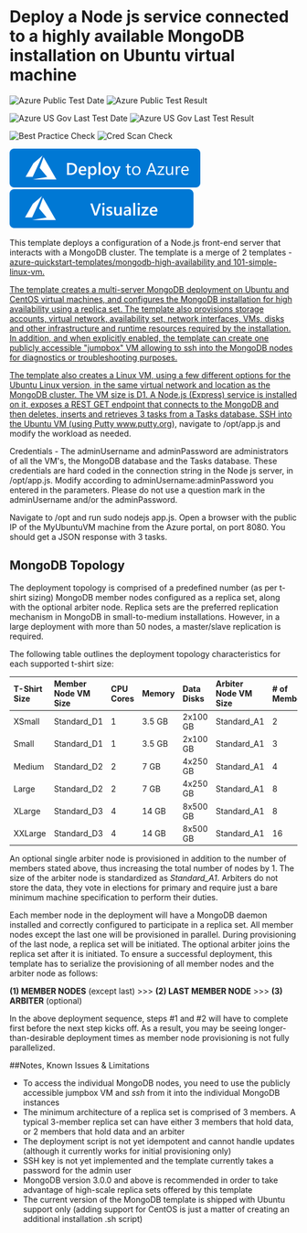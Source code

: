 # Deploy a Node js service connected to a highly available MongoDB installation on Ubuntu virtual machine

![Azure Public Test Date](https://azurequickstartsservice.blob.core.windows.net/badges/mongodb-nodejs-high-availability/PublicLastTestDate.svg)
![Azure Public Test Result](https://azurequickstartsservice.blob.core.windows.net/badges/mongodb-nodejs-high-availability/PublicDeployment.svg)

![Azure US Gov Last Test Date](https://azurequickstartsservice.blob.core.windows.net/badges/mongodb-nodejs-high-availability/FairfaxLastTestDate.svg)
![Azure US Gov Last Test Result](https://azurequickstartsservice.blob.core.windows.net/badges/mongodb-nodejs-high-availability/FairfaxDeployment.svg)

![Best Practice Check](https://azurequickstartsservice.blob.core.windows.net/badges/mongodb-nodejs-high-availability/BestPracticeResult.svg)
![Cred Scan Check](https://azurequickstartsservice.blob.core.windows.net/badges/mongodb-nodejs-high-availability/CredScanResult.svg)

[![Deploy To Azure](https://raw.githubusercontent.com/Azure/azure-quickstart-templates/master/1-CONTRIBUTION-GUIDE/images/deploytoazure.svg?sanitize=true)]("https://portal.azure.com/#create/Microsoft.Template/uri/https%3A%2F%2Fraw.githubusercontent.com%2FAzure%2Fazure-quickstart-templates%2Fmaster%2Fmongodb-nodejs-high-availability%2Fazuredeploy.json")  [![Visualize](https://raw.githubusercontent.com/Azure/azure-quickstart-templates/master/1-CONTRIBUTION-GUIDE/images/visualizebutton.svg?sanitize=true)]("http://armviz.io/#/?load=https%3A%2F%2Fraw.githubusercontent.com%2FAzure%2Fazure-quickstart-templates%2Fmaster%2Fmongodb-nodejs-high-availability%2Fazuredeploy.json")

This template deploys a configuration of a Node.js front-end server that interacts with a MongoDB cluster. The template is a merge
of 2 templates - <a href="https://github.com/Azure/azure-quickstart-templates/tree/master/mongodb-high-availability">azure-quickstart-templates/mongodb-high-availability and <a href="https://github.com/Azure/azure-quickstart-templates/tree/master/101-simple-linux-vm">101-simple-linux-vm.

The template creates a multi-server MongoDB deployment on Ubuntu and CentOS virtual machines, and configures the MongoDB installation for high availability using a replica set.
The template also provisions storage accounts, virtual network, availability set, network interfaces, VMs, disks and other infrastructure and runtime resources required by the installation.
In addition, and when explicitly enabled, the template can create one publicly accessible "jumpbox" VM allowing to ssh into the MongoDB nodes for diagnostics or troubleshooting purposes.

The template also creates a Linux VM, using a few different options for the Ubuntu Linux version, in the same virtual network and location as the MongoDB cluster. The VM size is D1.
A Node.js (Express) service is installed on it, exposes a REST GET endpoint that connects to the MongoDB and then deletes, inserts and retrieves 3 tasks from a Tasks database.
SSH into the Ubuntu VM (using Putty www.putty.org), navigate to /opt/app.js and modify the workload as needed.

Credentials -
The adminUsername and adminPassword are administrators of all the VM's, the MongoDB database and the Tasks database.
These credentials are hard coded in the connection string in the Node js server, in /opt/app.js. Modify according to adminUsername:adminPassword you entered in the parameters.
Please do not use a question mark in the adminUsername and/or the adminPassword.

Navigate to /opt and run sudo nodejs app.js.
Open a browser with the public IP of the MyUbuntuVM machine from the Azure portal, on port 8080. You should get a JSON response with 3 tasks.

MongoDB Topology
--------

The deployment topology is comprised of a predefined number (as per t-shirt sizing) MongoDB member nodes configured as a replica set, along with the optional
arbiter node. Replica sets are the preferred replication mechanism in MongoDB in small-to-medium installations. However, in a large deployment
with more than 50 nodes, a master/slave replication is required.

The following table outlines the deployment topology characteristics for each supported t-shirt size:

| T-Shirt Size | Member Node VM Size | CPU Cores | Memory | Data Disks | Arbiter Node VM Size | # of Members | Arbiter | # of Storage Accounts |
|:--- |:---|:---|:---|:---|:---|:---|:---|:---|
| XSmall | Standard_D1 | 1 | 3.5 GB | 2x100 GB | Standard_A1 | 2 | Yes | 1 |
| Small | Standard_D1 | 1 | 3.5 GB | 2x100 GB | Standard_A1 | 3 | No | 1 |
| Medium | Standard_D2 | 2 | 7 GB | 4x250 GB | Standard_A1 | 4 | Yes | 2 |
| Large | Standard_D2 | 2 | 7 GB | 4x250 GB | Standard_A1 | 8 | Yes | 4 |
| XLarge | Standard_D3 | 4 | 14 GB | 8x500 GB | Standard_A1 | 8 | Yes | 4 |
| XXLarge | Standard_D3 | 4 | 14 GB | 8x500 GB | Standard_A1 | 16 | No | 8 |

An optional single arbiter node is provisioned in addition to the number of members stated above, thus increasing the total number of nodes by 1.
The size of the arbiter node is standardized as _Standard_A1_. Arbiters do not store the data, they vote in elections for primary and require just a bare minimum machine specification to perform their duties.

Each member node in the deployment will have a MongoDB daemon installed and correctly configured to participate in a replica set. All member nodes except the last one will be provisioned in parallel. During provisioning of the last node, a replica set will be initiated.
The optional arbiter joins the replica set after it is initiated. To ensure a successful deployment, this template has to serialize the provisioning of all member nodes and the arbiter node as follows:

__(1) MEMBER NODES__ (except last) >>> __(2) LAST MEMBER NODE__ >>> __(3) ARBITER__ (optional)

In the above deployment sequence, steps #1 and #2 will have to complete first before the next step kicks off. As a result, you may be seeing longer-than-desirable deployment times as member node provisioning is not fully parallelized.

##Notes, Known Issues & Limitations
- To access the individual MongoDB nodes, you need to use the publicly accessible jumpbox VM and _ssh_ from it into the individual MongoDB instances
- The minimum architecture of a replica set is comprised of 3 members. A typical 3-member replica set can have either 3 members that hold data, or 2 members that hold data and an arbiter
- The deployment script is not yet idempotent and cannot handle updates (although it currently works for initial provisioning only)
- SSH key is not yet implemented and the template currently takes a password for the admin user
- MongoDB version 3.0.0 and above is recommended in order to take advantage of high-scale replica sets offered by this template
- The current version of the MongoDB template is shipped with Ubuntu support only (adding support for CentOS is just a matter of creating an additional installation .sh script)


